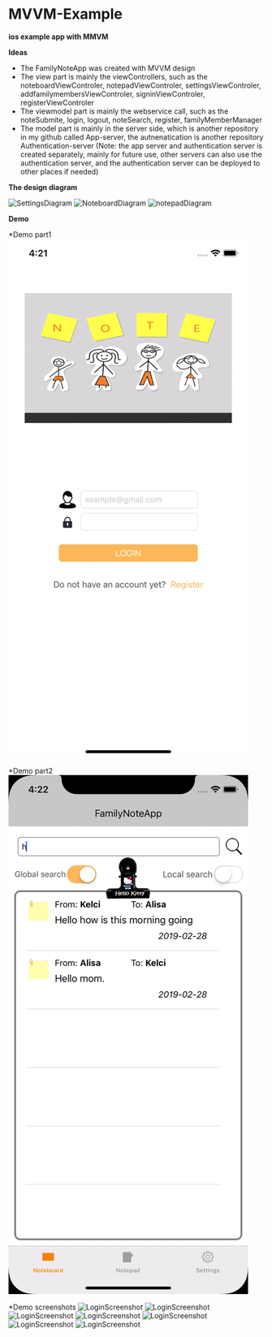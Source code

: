 # MVVM-Example

**ios example app with MMVM**

**Ideas**

* The FamilyNoteApp was created with MVVM design
* The view part is mainly the viewControllers, such as the noteboardViewControler, notepadViewControler, settingsViewControler, addfamilymembersViewControler, signinViewControler, registerViewControler
* The viewmodel part is mainly the webservice call, such as the noteSubmite, login, logout, noteSearch, register, familyMemberManager
* The model part is mainly in the server side, which is another repository in my github called App-server, the autnenatication is another repository Authentication-server
(Note: the app server and authentication server is created separately, mainly for future use, other servers can also use the authentication server, and the authentication server can be deployed to other places if needed)

**The design diagram**

![SettingsDiagram](https://github.com/kelci2017/FamilyNoteApp_ios/blob/NoteFamily_images/SettingsDiagram.JPG)
![NoteboardDiagram](https://github.com/kelci2017/FamilyNoteApp_ios/blob/NoteFamily_images/NoteboardDiagram.JPG)
![notepadDiagram](https://github.com/kelci2017/FamilyNoteApp_ios/blob/NoteFamily_images/notepadDiagram.JPG)

**Demo**

*Demo part1
![Demo gif](https://github.com/kelci2017/FamilyNoteApp-MVVM-Example/blob/NoteFamily_images/part1.gif)

*Demo part2
![Demo gif](https://github.com/kelci2017/FamilyNoteApp-MVVM-Example/blob/NoteFamily_images/part2.gif)

*Demo screenshots
![LoginScreenshot](https://github.com/kelci2017/FamilyNoteApp_ios/blob/NoteFamily_images/login.png)
![LoginScreenshot](https://github.com/kelci2017/FamilyNoteApp_ios/blob/NoteFamily_images/notepad.png)
![LoginScreenshot](https://github.com/kelci2017/FamilyNoteApp_ios/blob/NoteFamily_images/noteboard.png)
![LoginScreenshot](https://github.com/kelci2017/FamilyNoteApp_ios/blob/NoteFamily_images/noteboard1.png)
![LoginScreenshot](https://github.com/kelci2017/FamilyNoteApp_ios/blob/NoteFamily_images/noteboard2.png)
![LoginScreenshot](https://github.com/kelci2017/FamilyNoteApp_ios/blob/NoteFamily_images/settings.png)
![LoginScreenshot](https://github.com/kelci2017/FamilyNoteApp_ios/blob/NoteFamily_images/settings1.png)
